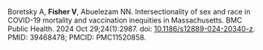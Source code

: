 Boretsky A, **Fisher V**, Abuelezam NN. Intersectionality of sex and race in COVID-19 mortality and vaccination inequities in Massachusetts. BMC Public Health. 2024 Oct 29;24(1):2987. doi: [10.1186/s12889-024-20340-z](https://pubmed.ncbi.nlm.nih.gov/39468478/). PMID: 39468478; PMCID: PMC11520858.
